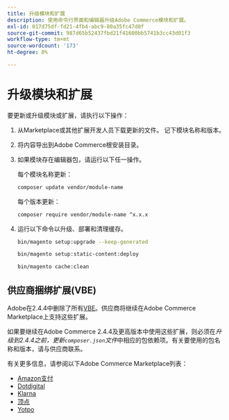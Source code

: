 ```yaml
---
title: 升级模块和扩展
description: 使用命令行界面和编辑器升级Adobe Commerce模块和扩展。
exl-id: 017d75df-fd21-4fb4-abc9-80a35fc47d0f
source-git-commit: 987d65b52437fbd21f41600bb5741b3cc43d01f3
workflow-type: tm+mt
source-wordcount: '173'
ht-degree: 0%

---
```


# 升级模块和扩展

要更新或升级模块或扩展，请执行以下操作：

1. 从Marketplace或其他扩展开发人员下载更新的文件。 记下模块名称和版本。

1. 将内容导出到Adobe Commerce根安装目录。

1. 如果模块存在编辑器包，请运行以下任一操作。

   每个模块名称更新：

   ```bash
   composer update vendor/module-name
   ```

   每个版本更新：

   ```bash
   composer require vendor/module-name ^x.x.x
   ```

1. 运行以下命令以升级、部署和清理缓存。

   ```bash
   bin/magento setup:upgrade --keep-generated
   ```

   ```bash
   bin/magento setup:static-content:deploy
   ```

   ```bash
   bin/magento cache:clean
   ```

## 供应商捆绑扩展(VBE)

Adobe在2.4.4中删除了所有[VBE](https://experienceleague.adobe.com/en/docs/commerce-operations/upgrade-guide/modules/upgrade)。供应商将继续在Adobe Commerce Marketplace上支持这些扩展。

如果要继续在Adobe Commerce 2.4.4及更高版本中使用这些扩展，则必须在&#x200B;_升级到2.4.4之前，更新`composer.json`文件_&#x200B;中相应的包依赖项。有关要使用的包名称和版本，请与供应商联系。

有关更多信息，请参阅以下Adobe Commerce Marketplace列表：

- [Amazon支付](https://marketplace.magento.com/amzn-amazon-pay-magento-2-module.html)
- [Dotdigital](https://marketplace.magento.com/dotdigital-dotdigital-magento2-os-package.html)
- [Klarna](https://marketplace.magento.com/klarna-m2-klarna.html)
- [顶点](https://marketplace.magento.com/vertexinc-vertex-tax-module.html)
- [Yotpo](https://marketplace.magento.com/yotpo-module-yotpo.html)
